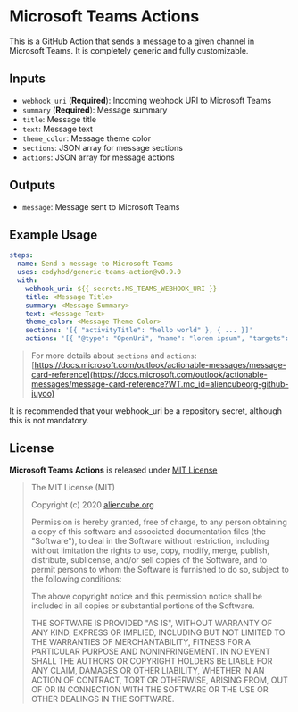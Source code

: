 # Microsoft Teams Actions #

This is a GitHub Action that sends a message to a given channel in Microsoft Teams. 
It is completely generic and fully customizable.


## Inputs ##

* `webhook_uri` (**Required**): Incoming webhook URI to Microsoft Teams
* `summary` (**Required**): Message summary
* `title`: Message title
* `text`: Message text
* `theme_color`: Message theme color
* `sections`: JSON array for message sections
* `actions`: JSON array for message actions

## Outputs ##

* `message`: Message sent to Microsoft Teams


## Example Usage ##

```yaml
steps:
  name: Send a message to Microsoft Teams
  uses: codyhod/generic-teams-action@v0.9.0
  with:
    webhook_uri: ${{ secrets.MS_TEAMS_WEBHOOK_URI }}
    title: <Message Title>
    summary: <Message Summary>
    text: <Message Text>
    theme_color: <Message Theme Color>
    sections: '[{ "activityTitle": "hello world" }, { ... }]'
    actions: '[{ "@type": "OpenUri", "name": "lorem ipsum", "targets": [{ "os": "default", "uri": "https://localhost" }] }, { ... }]'
```

> For more details about `sections` and `actions`: [https://docs.microsoft.com/outlook/actionable-messages/message-card-reference](https://docs.microsoft.com/outlook/actionable-messages/message-card-reference?WT.mc_id=aliencubeorg-github-juyoo)

It is recommended that your webhook_uri be a repository secret, although this is not mandatory.

## License ##

**Microsoft Teams Actions** is released under [MIT License](http://opensource.org/licenses/MIT)

> The MIT License (MIT)
>
> Copyright (c) 2020 [aliencube.org](https://aliencube.org)
> 
> Permission is hereby granted, free of charge, to any person obtaining a copy of this software and associated documentation files (the "Software"), to deal in the Software without restriction, including without limitation the rights to use, copy, modify, merge, publish, distribute, sublicense, and/or sell copies of the Software, and to permit persons to whom the Software is furnished to do so, subject to the following conditions:
> 
> The above copyright notice and this permission notice shall be included in all copies or substantial portions of the Software.
> 
> THE SOFTWARE IS PROVIDED "AS IS", WITHOUT WARRANTY OF ANY KIND, EXPRESS OR IMPLIED, INCLUDING BUT NOT LIMITED TO THE WARRANTIES OF MERCHANTABILITY, FITNESS FOR A PARTICULAR PURPOSE AND NONINFRINGEMENT. IN NO EVENT SHALL THE AUTHORS OR COPYRIGHT HOLDERS BE LIABLE FOR ANY CLAIM, DAMAGES OR OTHER LIABILITY, WHETHER IN AN ACTION OF CONTRACT, TORT OR OTHERWISE, ARISING FROM, OUT OF OR IN CONNECTION WITH THE SOFTWARE OR THE USE OR OTHER DEALINGS IN THE SOFTWARE.
